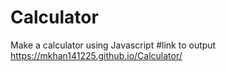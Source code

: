 # Calculator
Make a calculator using Javascript
#link to output https://mkhan141225.github.io/Calculator/
